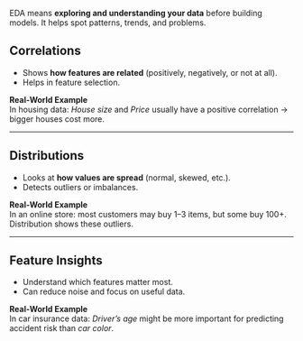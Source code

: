 EDA means **exploring and understanding your data** before building models. It helps spot patterns, trends, and problems.

## Correlations

- Shows **how features are related** (positively, negatively, or not at all).
- Helps in feature selection.

**Real-World Example**  
 In housing data: _House size_ and _Price_ usually have a positive correlation → bigger houses cost more.

---

## Distributions

- Looks at **how values are spread** (normal, skewed, etc.).
- Detects outliers or imbalances.

**Real-World Example**  
In an online store: most customers may buy 1–3 items, but some buy 100+. Distribution shows these outliers.

---

## Feature Insights

- Understand which features matter most.
- Can reduce noise and focus on useful data.

**Real-World Example**  
In car insurance data: _Driver’s age_ might be more important for predicting accident risk than _car color_.
